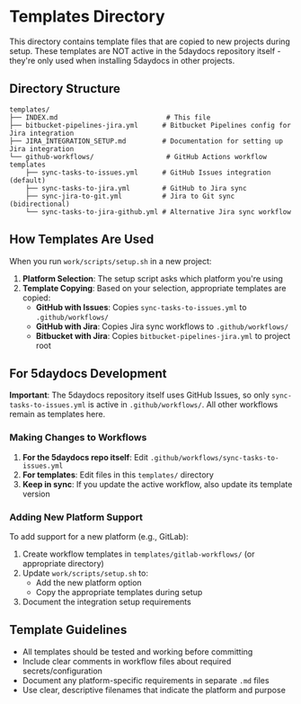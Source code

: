 # Templates Directory

This directory contains template files that are copied to new projects during setup. These templates are NOT active in the 5daydocs repository itself - they're only used when installing 5daydocs in other projects.

## Directory Structure

```
templates/
├── INDEX.md                           # This file
├── bitbucket-pipelines-jira.yml      # Bitbucket Pipelines config for Jira integration
├── JIRA_INTEGRATION_SETUP.md         # Documentation for setting up Jira integration
└── github-workflows/                  # GitHub Actions workflow templates
    ├── sync-tasks-to-issues.yml      # GitHub Issues integration (default)
    ├── sync-tasks-to-jira.yml        # GitHub to Jira sync
    ├── sync-jira-to-git.yml          # Jira to Git sync (bidirectional)
    └── sync-tasks-to-jira-github.yml # Alternative Jira sync workflow
```

## How Templates Are Used

When you run `work/scripts/setup.sh` in a new project:

1. **Platform Selection**: The setup script asks which platform you're using
2. **Template Copying**: Based on your selection, appropriate templates are copied:
   - **GitHub with Issues**: Copies `sync-tasks-to-issues.yml` to `.github/workflows/`
   - **GitHub with Jira**: Copies Jira sync workflows to `.github/workflows/`
   - **Bitbucket with Jira**: Copies `bitbucket-pipelines-jira.yml` to project root

## For 5daydocs Development

**Important**: The 5daydocs repository itself uses GitHub Issues, so only `sync-tasks-to-issues.yml` is active in `.github/workflows/`. All other workflows remain as templates here.

### Making Changes to Workflows

1. **For the 5daydocs repo itself**: Edit `.github/workflows/sync-tasks-to-issues.yml`
2. **For templates**: Edit files in this `templates/` directory
3. **Keep in sync**: If you update the active workflow, also update its template version

### Adding New Platform Support

To add support for a new platform (e.g., GitLab):

1. Create workflow templates in `templates/gitlab-workflows/` (or appropriate directory)
2. Update `work/scripts/setup.sh` to:
   - Add the new platform option
   - Copy the appropriate templates during setup
3. Document the integration setup requirements

## Template Guidelines

- All templates should be tested and working before committing
- Include clear comments in workflow files about required secrets/configuration
- Document any platform-specific requirements in separate `.md` files
- Use clear, descriptive filenames that indicate the platform and purpose
